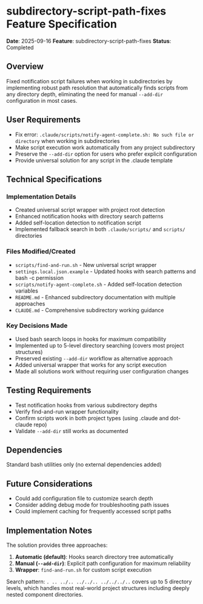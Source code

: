 # subdirectory-script-path-fixes Feature Specification

**Date**: 2025-09-16
**Feature**: subdirectory-script-path-fixes
**Status**: Completed

## Overview

Fixed notification script failures when working in subdirectories by implementing robust path resolution that automatically finds scripts from any directory depth, eliminating the need for manual `--add-dir` configuration in most cases.

## User Requirements

- Fix error: `.claude/scripts/notify-agent-complete.sh: No such file or directory` when working in subdirectories
- Make script execution work automatically from any project subdirectory
- Preserve the `--add-dir` option for users who prefer explicit configuration
- Provide universal solution for any script in the .claude template

## Technical Specifications

### Implementation Details
- Created universal script wrapper with project root detection
- Enhanced notification hooks with directory search patterns
- Added self-location detection to notification script
- Implemented fallback search in both `.claude/scripts/` and `scripts/` directories

### Files Modified/Created
- `scripts/find-and-run.sh` - New universal script wrapper
- `settings.local.json.example` - Updated hooks with search patterns and bash -c permission
- `scripts/notify-agent-complete.sh` - Added self-location detection variables
- `README.md` - Enhanced subdirectory documentation with multiple approaches
- `CLAUDE.md` - Comprehensive subdirectory working guidance

### Key Decisions Made
- Used bash search loops in hooks for maximum compatibility
- Implemented up to 5-level directory searching (covers most project structures)
- Preserved existing `--add-dir` workflow as alternative approach
- Added universal wrapper that works for any script execution
- Made all solutions work without requiring user configuration changes

## Testing Requirements

- Test notification hooks from various subdirectory depths
- Verify find-and-run wrapper functionality
- Confirm scripts work in both project types (using .claude and dot-claude repo)
- Validate `--add-dir` still works as documented

## Dependencies

Standard bash utilities only (no external dependencies added)

## Future Considerations

- Could add configuration file to customize search depth
- Consider adding debug mode for troubleshooting path issues
- Could implement caching for frequently accessed script paths

## Implementation Notes

The solution provides three approaches:
1. **Automatic (default)**: Hooks search directory tree automatically
2. **Manual (`--add-dir`)**: Explicit path configuration for maximum reliability
3. **Wrapper**: `find-and-run.sh` for custom script execution

Search pattern: `. .. ../.. ../../.. ../../../..` covers up to 5 directory levels, which handles most real-world project structures including deeply nested component directories.
